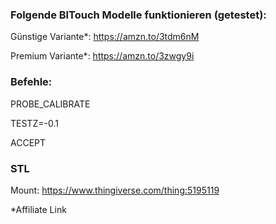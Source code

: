 ### Folgende BlTouch Modelle funktionieren (getestet):

Günstige Variante*: https://amzn.to/3tdm6nM

Premium Variante*: https://amzn.to/3zwgy9i





### Befehle:


PROBE_CALIBRATE

TESTZ=-0.1

ACCEPT 



### STL 

Mount: https://www.thingiverse.com/thing:5195119


*Affiliate Link
